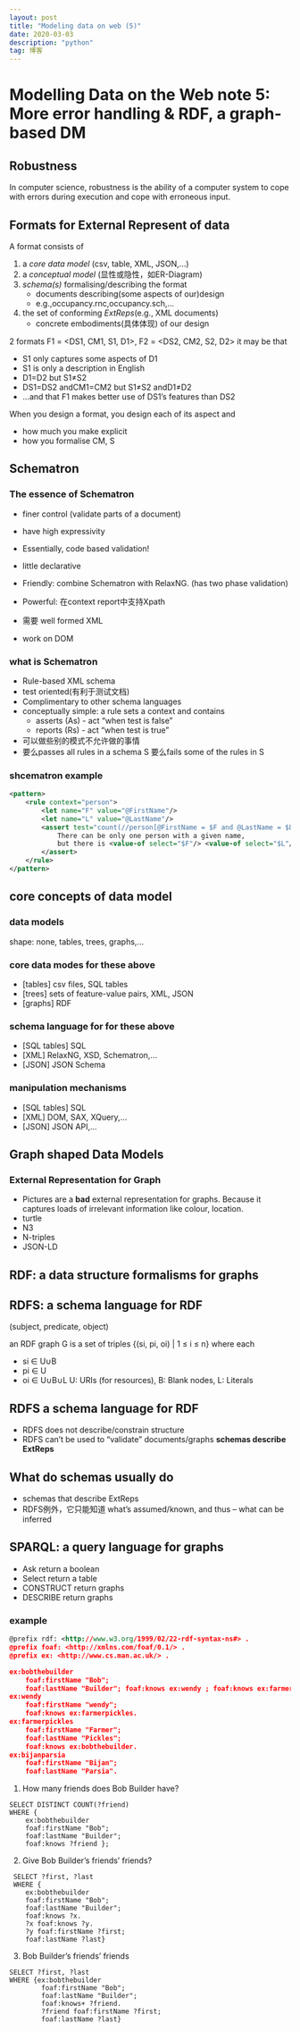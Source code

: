 ```yaml
---
layout: post
title: "Modeling data on web (5)"
date: 2020-03-03 
description: "python"
tag: 博客
---  
```


# Modelling Data on the Web note 5: More error handling & RDF, a graph-based DM

## Robustness

In computer science, robustness is the ability of a computer system to cope with errors during execution and cope with erroneous input.

## Formats for External Represent of data

A format consists of

1. a *core data model* (csv, table, XML, JSON,...)
2. a *conceptual model* (显性或隐性，如ER-Diagram)
3. *schema(s)* formalising/describing the format
    - documents describing(some aspects of our)design
    - e.g.,occupancy.rnc,occupancy.sch,...
4. the set of conforming *ExtReps*(e.g., XML documents)
    - concrete embodiments(具体体现) of our design

2 formats F1 = \<DS1, CM1, S1, D1>, F2 = <DS2, CM2, S2, D2>
it may be that

- S1 only captures some aspects of D1
- S1 is only a description in English
- D1=D2 but S1≠S2
- DS1=DS2 andCM1=CM2 but S1≠S2 andD1≠D2
- ...and that F1 makes better use of DS1’s features than DS2

When you design a format, you design each of its aspect and

- how much you make explicit
- how you formalise CM, S

## Schematron

### The essence of Schematron

- finer control (validate parts of a document)
- have high expressivity
- Essentially, code based validation!
- little declarative

- Friendly: combine Schematron with RelaxNG. (has two phase validation)
- Powerful: 在context report中支持Xpath

- 需要 well formed XML
- work on DOM

### what is Schematron

- Rule-based XML schema
- test oriented(有利于测试文档)
- Complimentary to other schema languages
- conceptually simple: a rule sets a context and contains
  - asserts (As) - act “when test is false”
  - reports (Rs) - act “when test is true”
- 可以做些别的模式不允许做的事情
- 要么passes all rules in a schema S 要么fails some of the rules in S

### shcematron example

```xml
<pattern>
    <rule context="person">
        <let name="F" value="@FirstName"/>
        <let name="L" value="@LastName"/>
        <assert test="count(//person[@FirstName = $F and @LastName = $L]) = 1">
            There can be only one person with a given name,
            but there is <value-of select="$F"/> <value-of select="$L"/> at least twice!
        </assert>
    </rule>
</pattern>
```

## core concepts of data model

### data models

shape: none, tables, trees, graphs,...

### core data modes for these above

- [tables] csv files, SQL tables
- [trees] sets of feature-value pairs, XML, JSON
- [graphs] RDF

### schema language for for these above

- [SQL tables] SQL
- [XML] RelaxNG, XSD, Schematron,...
- [JSON] JSON Schema

### manipulation mechanisms

- [SQL tables] SQL
- [XML] DOM, SAX, XQuery,...
- [JSON] JSON API,...

## Graph shaped Data Models

### External Representation for Graph

- Pictures are a **bad** external representation for graphs.
Because it captures loads of irrelevant information like colour, location.
- turtle
- N3
- N-triples
- JSON-LD

## RDF: a data structure formalisms for graphs

## RDFS: a schema language for RDF

(subject, predicate, object)

an RDF graph G is a set of triples {(si, pi, oi) | 1 ≤ i ≤ n} where each

- si ∈ U∪B
- pi ∈ U
- oi ∈ U∪B∪L
U: URIs (for resources), B: Blank nodes, L: Literals

## RDFS a schema language for RDF

- RDFS does not describe/constrain structure
- RDFS can’t be used to “validate” documents/graphs
**schemas describe ExtReps**

## What do schemas usually do

- schemas that describe ExtReps
- RDFS例外，它只能知道 what’s assumed/known, and thus – what can be inferred

## SPARQL: a query language for graphs

- Ask return a boolean
- Select return a table
- CONSTRUCT return graphs
- DESCRIBE return graphs

### example

```rdf
@prefix rdf: <http://www.w3.org/1999/02/22-rdf-syntax-ns#> .
@prefix foaf: <http://xmlns.com/foaf/0.1/> .
@prefix ex: <http://www.cs.man.ac.uk/> .

ex:bobthebuilder
    foaf:firstName "Bob";
    foaf:lastName "Builder"; foaf:knows ex:wendy ; foaf:knows ex:farmerpickles; foaf:knows ex:bijanparsia.
ex:wendy
    foaf:firstName "wendy";
    foaf:knows ex:farmerpickles.
ex:farmerpickles
    foaf:firstName "Farmer";
    foaf:lastName "Pickles";
    foaf:knows ex:bobthebuilder.
ex:bijanparsia
    foaf:firstName "Bijan";
    foaf:lastName "Parsia".
```

1. How many friends does Bob Builder have?

```sparql
SELECT DISTINCT COUNT(?friend)
WHERE {
    ex:bobthebuilder
    foaf:firstName "Bob";
    foaf:lastName "Builder";
    foaf:knows ?friend };
```

2. Give Bob Builder’s friends’ friends?

```sparql
 SELECT ?first, ?last
 WHERE {
    ex:bobthebuilder
    foaf:firstName "Bob";
    foaf:lastName "Builder";
    foaf:knows ?x.
    ?x foaf:knows ?y.
    ?y foaf:firstName ?first;
    foaf:lastName ?last}
```

3. Bob Builder’s friends’ friends

```sparql
SELECT ?first, ?last
WHERE {ex:bobthebuilder
        foaf:firstName "Bob";
        foaf:lastName "Builder";
        foaf:knows+ ?friend.
        ?friend foaf:firstName ?first;
        foaf:lastName ?last}
```
